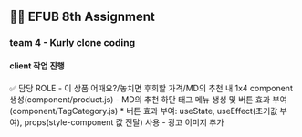 ## 🧑‍💻 EFUB 8th Assignment
### team 4 - Kurly clone coding
#### client 작업 진행

  ✅ 담당 ROLE
    -  이 상품 어때요?/놓치면 후회할 가격/MD의 추천 내 1x4 component 생성(component/product.js)
    -  MD의 추천 하단 태그 메뉴 생성 및 버튼 효과 부여(component/TagCategory.js)
      * 버튼 효과 부여: useState, useEffect(초기값 부여), props(style-component 값 전달) 사용
    -  광고 이미지 추가

